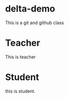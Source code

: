 # delta-demo
This is a git and  github class

# Teacher

This is teacher

# Student


this is student.
